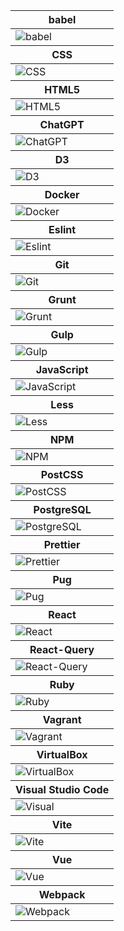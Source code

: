<table>
<thead>
<tr>
<th height=20>
babel
</th>
</tr>
</thead>
<tbody>
<tr>
<td widht=20 height=20>
<img src=https://github.com/AndriiKot/___Icons__and__Links___/blob/main/icons/babel.svg alt=babel>
</td>
</tr>
</tbody>
<thead>
<tr>
<th height=20>
CSS
</th>
</tr>
</thead>
<tbody>
<tr>
<td widht=20 height=20>
<img src=https://github.com/AndriiKot/___Icons__and__Links___/blob/main/icons/css.svg alt=CSS>
</td>
</tr>
</tbody>
<thead>
<tr>
<th height=20>
HTML5
</th>
</tr>
</thead>
<tbody>
<tr>
<td widht=20 height=20>
<img src=https://github.com/AndriiKot/___Icons__and__Links___/blob/main/icons/html.svg alt=HTML5>
</td>
</tr>
</tbody>
<thead>
<tr>
<th height=20>
ChatGPT
</th>
</tr>
</thead>
<tbody>
<tr>
<td widht=20 height=20>
<img src=https://github.com/AndriiKot/___Icons__and__Links___/blob/main/icons/chatgpt.svg alt=ChatGPT>
</td>
</tr>
</tbody>
<thead>
<tr>
<th height=20>
D3
</th>
</tr>
</thead>
<tbody>
<tr>
<td widht=20 height=20>
<img src=https://github.com/AndriiKot/___Icons__and__Links___/blob/main/icons/d3.svg alt=D3>
</td>
</tr>
</tbody>
<thead>
<tr>
<th height=20>
Docker
</th>
</tr>
</thead>
<tbody>
<tr>
<td widht=20 height=20>
<img src=https://github.com/AndriiKot/___Icons__and__Links___/blob/main/icons/docker.svg alt=Docker>
</td>
</tr>
</tbody>
<thead>
<tr>
<th height=20>
Eslint
</th>
</tr>
</thead>
<tbody>
<tr>
<td widht=20 height=20>
<img src=https://github.com/AndriiKot/___Icons__and__Links___/blob/main/icons/eslint.svg alt=Eslint>
</td>
</tr>
</tbody>
<thead>
<tr>
<th height=20>
Git
</th>
</tr>
</thead>
<tbody>
<tr>
<td widht=20 height=20>
<img src=https://github.com/AndriiKot/___Icons__and__Links___/blob/main/icons/git.svg alt=Git>
</td>
</tr>
</tbody>
<thead>
<tr>
<th height=20>
Grunt
</th>
</tr>
</thead>
<tbody>
<tr>
<td widht=20 height=20>
<img src=https://github.com/AndriiKot/___Icons__and__Links___/blob/main/icons/grunt.svg alt=Grunt>
</td>
</tr>
</tbody>
<thead>
<tr>
<th height=20>
Gulp
</th>
</tr>
</thead>
<tbody>
<tr>
<td widht=20 height=20>
<img src=https://github.com/AndriiKot/___Icons__and__Links___/blob/main/icons/gulp.svg alt=Gulp>
</td>
</tr>
</tbody>
<thead>
<tr>
<th height=20>
JavaScript
</th>
</tr>
</thead>
<tbody>
<tr>
<td widht=20 height=20>
<img src=https://github.com/AndriiKot/___Icons__and__Links___/blob/main/icons/javascript-1.svg alt=JavaScript>
</td>
</tr>
</tbody>
<thead>
<tr>
<th height=20>
Less
</th>
</tr>
</thead>
<tbody>
<tr>
<td widht=20 height=20>
<img src=https://github.com/AndriiKot/___Icons__and__Links___/blob/main/icons/less.svg alt=Less>
</td>
</tr>
</tbody>
<thead>
<tr>
<th height=20>
NPM
</th>
</tr>
</thead>
<tbody>
<tr>
<td widht=20 height=20>
<img src=https://github.com/AndriiKot/___Icons__and__Links___/blob/main/icons/npm.svg alt=NPM>
</td>
</tr>
</tbody>
<thead>
<tr>
<th height=20>
PostCSS
</th>
</tr>
</thead>
<tbody>
<tr>
<td widht=20 height=20>
<img src=https://github.com/AndriiKot/___Icons__and__Links___/blob/main/icons/postcss.svg alt=PostCSS>
</td>
</tr>
</tbody>
<thead>
<tr>
<th height=20>
PostgreSQL
</th>
</tr>
</thead>
<tbody>
<tr>
<td widht=20 height=20>
<img src=https://github.com/AndriiKot/___Icons__and__Links___/blob/main/icons/postgresql.svg alt=PostgreSQL>
</td>
</tr>
</tbody>
<thead>
<tr>
<th height=20>
Prettier
</th>
</tr>
</thead>
<tbody>
<tr>
<td widht=20 height=20>
<img src=https://github.com/AndriiKot/___Icons__and__Links___/blob/main/icons/prettier.svg alt=Prettier>
</td>
</tr>
</tbody>
<thead>
<tr>
<th height=20>
Pug
</th>
</tr>
</thead>
<tbody>
<tr>
<td widht=20 height=20>
<img src=https://github.com/AndriiKot/___Icons__and__Links___/blob/main/icons/pug.svg alt=Pug>
</td>
</tr>
</tbody>
<thead>
<tr>
<th height=20>
React
</th>
</tr>
</thead>
<tbody>
<tr>
<td widht=20 height=20>
<img src=https://github.com/AndriiKot/___Icons__and__Links___/blob/main/icons/react.svg alt=React>
</td>
</tr>
</tbody>
<thead>
<tr>
<th height=20>
React-Query
</th>
</tr>
</thead>
<tbody>
<tr>
<td widht=20 height=20>
<img src=https://github.com/AndriiKot/___Icons__and__Links___/blob/main/icons/react-query.svg alt=React-Query>
</td>
</tr>
</tbody>
<thead>
<tr>
<th height=20>
Ruby
</th>
</tr>
</thead>
<tbody>
<tr>
<td widht=20 height=20>
<img src=https://github.com/AndriiKot/___Icons__and__Links___/blob/main/icons/ruby.svg alt=Ruby>
</td>
</tr>
</tbody>
<thead>
<tr>
<th height=20>
Vagrant
</th>
</tr>
</thead>
<tbody>
<tr>
<td widht=20 height=20>
<img src=https://github.com/AndriiKot/___Icons__and__Links___/blob/main/icons/vagrant.svg alt=Vagrant>
</td>
</tr>
</tbody>
<thead>
<tr>
<th height=20>
VirtualBox
</th>
</tr>
</thead>
<tbody>
<tr>
<td widht=20 height=20>
<img src=https://github.com/AndriiKot/___Icons__and__Links___/blob/main/icons/virtualbox.svg alt=VirtualBox>
</td>
</tr>
</tbody>
<thead>
<tr>
<th height=20>
Visual Studio Code
</th>
</tr>
</thead>
<tbody>
<tr>
<td widht=20 height=20>
<img src=https://github.com/AndriiKot/___Icons__and__Links___/blob/main/icons/visual-studio-code.svg alt=Visual Studio Code>
</td>
</tr>
</tbody>
<thead>
<tr>
<th height=20>
Vite
</th>
</tr>
</thead>
<tbody>
<tr>
<td widht=20 height=20>
<img src=https://github.com/AndriiKot/___Icons__and__Links___/blob/main/icons/vitejs.svg alt=Vite>
</td>
</tr>
</tbody>
<thead>
<tr>
<th height=20>
Vue
</th>
</tr>
</thead>
<tbody>
<tr>
<td widht=20 height=20>
<img src=https://github.com/AndriiKot/___Icons__and__Links___/blob/main/icons/vue.svg alt=Vue>
</td>
</tr>
</tbody>
<thead>
<tr>
<th height=20>
Webpack
</th>
</tr>
</thead>
<tbody>
<tr>
<td widht=20 height=20>
<img src=https://github.com/AndriiKot/___Icons__and__Links___/blob/main/icons/webpack.svg alt=Webpack>
</td>
</tr>
</tbody>
</table>
